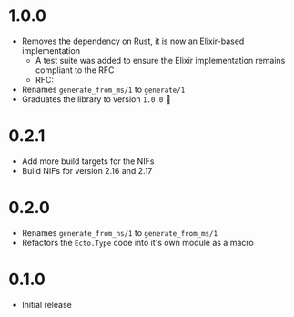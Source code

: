 # 1.0.0

- Removes the dependency on Rust, it is now an Elixir-based implementation
  - A test suite was added to ensure the Elixir implementation remains compliant to the RFC
  - RFC: [](https://datatracker.ietf.org/doc/rfc9562/)
- Renames `generate_from_ms/1` to `generate/1`
- Graduates the library to version `1.0.0` 🎉

# 0.2.1

- Add more build targets for the NIFs
- Build NIFs for version 2.16 and 2.17

# 0.2.0

- Renames `generate_from_ns/1` to `generate_from_ms/1`
- Refactors the `Ecto.Type` code into it's own module as a macro

# 0.1.0

- Initial release
